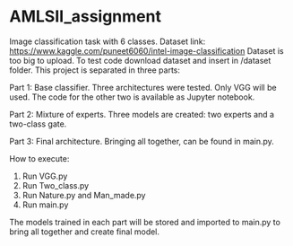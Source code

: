 # AMLSII_assignment
Image classification task with 6 classes. Dataset link: https://www.kaggle.com/puneet6060/intel-image-classification
Dataset is too big to upload. To test code download dataset and insert in /dataset folder.
This project is separated in three parts:

Part 1: Base classifier.
Three architectures were tested. Only VGG will be used. The code for the other two is available as Jupyter notebook.

Part 2: Mixture of experts.
Three models are created: two experts and a two-class gate.

Part 3: Final architecture. 
Bringing all together, can be found in main.py.

How to execute:
1. Run VGG.py
2. Run Two_class.py
3. Run Nature.py and Man_made.py
4. Run main.py

The models trained in each part will be stored and imported to main.py to bring all together and create final model.
